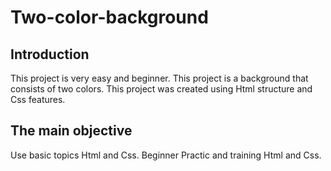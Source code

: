 # Two-color-background
## Introduction
This project is very easy and beginner.
This project is a background that consists of two colors.
This project was created using Html structure and Css features.
## The main objective
Use basic topics Html and Css.
Beginner Practic and training Html and Css.
